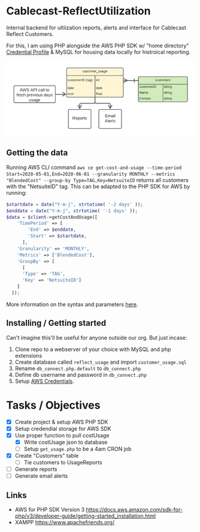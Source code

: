# Cablecast-ReflectUtilization
Internal backend for ultiization reports, alerts and interface for Cablecast Reflect Customers.

For this, I am using PHP alongside the AWS PHP SDK w/ "home directory" [Credential Profile](https://docs.aws.amazon.com/sdk-for-php/v3/developer-guide/guide_credentials_profiles.html) & MySQL for housing data locally for histroical reporting.

![DataModel](resources/DataModel.png)

## Getting the data
Running AWS CLI command ```aws ce get-cost-and-usage --time-period Start=2020-05-01,End=2020-06-01 --granularity MONTHLY --metrics "BlendedCost" --group-by Type=TAG,Key=NetsuiteID``` returns all customers with the "NetsuiteID" tag. This can be adapted to the PHP SDK for AWS by running:
```php
$startdate = date("Y-m-j", strtotime( '-2 days' ));
$enddate = date("Y-m-j", strtotime( '-1 days' ));
$data = $client->getCostAndUsage([
    'TimePeriod' => [
        'End' => $enddate,
        'Start' => $startdate,
      ],
    'Granularity' => 'MONTHLY',
    'Metrics' => ['BlendedCost'],
    'GroupBy' => [
      [
      'Type' => 'TAG',
      'Key' => 'NetsuiteID']
    ]
  ]);
  ```
  More information on the syntax and parameters [here](https://docs.aws.amazon.com/aws-sdk-php/v3/api/api-ce-2017-10-25.html#getcostandusage).
  
## Installing / Getting started
Can't imagine this'll be useful for anyone outside our org. But just incase:
1. Clone repo to a webserver of your choice with MySQL and php extensions
2. Create database called `reflect_usage` and import `customer_usage.sql`
3. Rename `db_connect.php.default` to `db_connect.php`
4. Define db username and password in `db_connect.php`
5. Setup [AWS Credentials](https://docs.aws.amazon.com/sdk-for-php/v3/developer-guide/guide_credentials_profiles.html).

# Tasks / Objectives
- [x] Create project & setup AWS PHP SDK
- [x] Setup credendial storage for AWS SDK
- [x] Use proper function to pull costUsage
   - [x] Write costUsage json to database
   - [ ] Setup `get_usage.php` to be a 4am CRON job
- [x] Create "Customers" table
   - [ ] Tie customers to UsageReports
- [ ] Generate reports
- [ ] Generate email alerts

## Links
* AWS for PHP SDK Version 3 https://docs.aws.amazon.com/sdk-for-php/v3/developer-guide/getting-started_installation.html
* XAMPP https://www.apachefriends.org/
